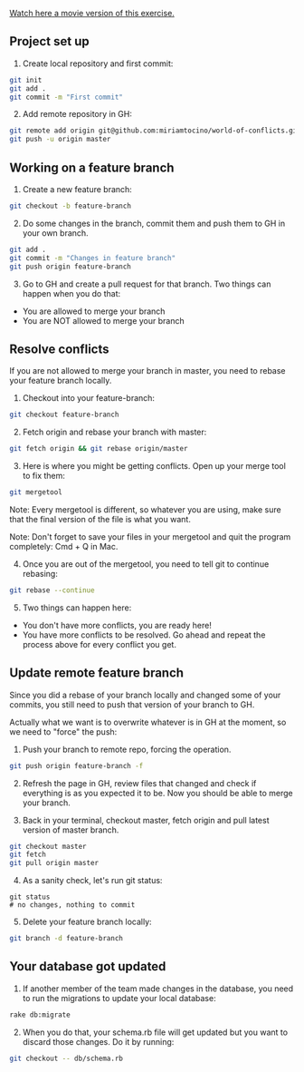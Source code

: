 [Watch here a movie version of this exercise.](https://www.youtube.com/watch?v=iZcvWkbxzeU)

## Project set up

1. Create local repository and first commit:

  ```bash
  git init
  git add .
  git commit -m "First commit"
  ```

2. Add remote repository in GH:

  ```bash
  git remote add origin git@github.com:miriamtocino/world-of-conflicts.git
  git push -u origin master
  ```

## Working on a feature branch

1. Create a new feature branch:

  ```bash
  git checkout -b feature-branch
  ```

2. Do some changes in the branch, commit them and push them to GH in your own branch.

  ```bash
  git add .
  git commit -m "Changes in feature branch"
  git push origin feature-branch
  ```

3. Go to GH and create a pull request for that branch. Two things can happen when you do that:

  - You are allowed to merge your branch
  - You are NOT allowed to merge your branch

## Resolve conflicts

If you are not allowed to merge your branch in master, you need to rebase your feature branch locally.

1. Checkout into your feature-branch:

  ```bash
  git checkout feature-branch
  ```

2. Fetch origin and rebase your branch with master:

  ```bash
  git fetch origin && git rebase origin/master
  ```

3. Here is where you might be getting conflicts. Open up your merge tool to fix them:

  ```bash
  git mergetool
  ```

Note: Every mergetool is different, so whatever you are using, make sure that the final version of the file is what you want.

Note: Don't forget to save your files in your mergetool and quit the program completely: Cmd + Q in Mac.

4. Once you are out of the mergetool, you need to tell git to continue rebasing:

  ```bash
  git rebase --continue
  ```

5. Two things can happen here:

- You don't have more conflicts, you are ready here!
- You have more conflicts to be resolved. Go ahead and repeat the process above for every conflict you get.

## Update remote feature branch

Since you did a rebase of your branch locally and changed some of your commits, you still need to push that version of your branch to GH.

Actually what we want is to overwrite whatever is in GH at the moment, so we need to "force" the push:

1. Push your branch to remote repo, forcing the operation.

  ```bash
  git push origin feature-branch -f
  ```

2. Refresh the page in GH, review files that changed and check if everything is as you expected it to be. Now you should be able to merge your branch.

3. Back in your terminal, checkout master, fetch origin and pull latest version of master branch.

  ```bash
  git checkout master
  git fetch
  git pull origin master
  ```

4. As a sanity check, let's run git status:

  ```
  git status
  # no changes, nothing to commit
  ```

5. Delete your feature branch locally:

  ```bash
  git branch -d feature-branch
  ```

## Your database got updated

1. If another member of the team made changes in the database, you need to run the migrations to update your local database:

  ```bash
  rake db:migrate
  ```

2. When you do that, your schema.rb file will get updated but you want to discard those changes. Do it by running:

  ```bash
  git checkout -- db/schema.rb
  ```
